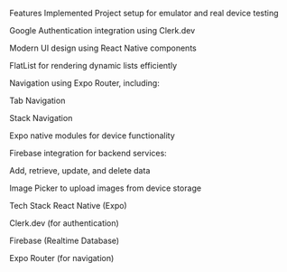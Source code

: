 Features Implemented
Project setup for emulator and real device testing

Google Authentication integration using Clerk.dev

Modern UI design using React Native components

FlatList for rendering dynamic lists efficiently

Navigation using Expo Router, including:

Tab Navigation

Stack Navigation

Expo native modules for device functionality

Firebase integration for backend services:

Add, retrieve, update, and delete data

Image Picker to upload images from device storage

Tech Stack
React Native (Expo)

Clerk.dev (for authentication)

Firebase (Realtime Database)

Expo Router (for navigation)
